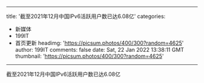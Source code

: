 
---
title: '截至2021年12月中国IPv6活跃用户数已达6.08亿'
categories: 
 - 新媒体
 - 199IT
 - 首页更新
headimg: 'https://picsum.photos/400/300?random=4625'
author: 199IT
comments: false
date: Sat, 22 Jan 2022 13:38:11 GMT
thumbnail: 'https://picsum.photos/400/300?random=4625'
---

<div>   
截至2021年12月中国IPv6活跃用户数已达6.08亿  
</div>
            